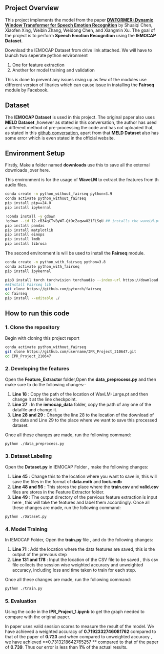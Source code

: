 ## Project Overview
This project implements the model from the paper [**DWFORMER: Dynamic Window Transformer for Speech Emotion Recognition**](https://arxiv.org/abs/2303.01694) by Shuaiqi Chen, Xiaofen Xing, Weibin Zhang, Weidong Chen, and Xiangmin Xu. The goal of the project is to perform **Speech Emotion Recognition** using the **IEMOCAP Dataset**.

Download the IEMOCAP Dataset from drive link attached. 
We will have to launch two seperate python environment 
1) One for feature extraction
2) Another for model training and validation
   
This is done to prevent any issues rising up as few of the modules use different version of libaries which can cause issue in installing the **Fairseq** module by Facebook. 

## Dataset
The **IEMOCAP Dataset** is used in this project. The original paper also uses **MELD Dataset** ,however as stated in this conversation, the author has used a different method of pre-processing the code and has not uploaded that, as stated in this [github conversation](https://github.com/scutcsq/DWFormer/issues/17), apart from that **MELD Dataset** also has some error which is even stated in the official website. 

## Environment Setup

Firstly, Make a folder named **downloads** use this to save all the external downloads ,over here. 

This environment is for the usage of **WaveLM** to extract the features from th audio files. 
```bash
conda create -n python_without_fairseq python=3.9
conda activate python_without_fairseq
pip install pip==24.0
pip install ipykernal

!conda install -y gdown
!gdown --id 12-cB34qCTvByWT-QtOcZaqwwO21FLSqU ## installs the waveLM.pt
pip install pandas
pip install matplotlib
pip install einops
pip install lmdb
pip install librosa
```
The second environment is will be used to install the **Fairseq** module. 
```bash
conda create -n python_with_fairseq python=3.8
conda activate python_with_fairseq
pip install ipykernal

pip3 install torch torchvision torchaudio --index-url https://download.pytorch.org/whl/cu118
##Install Fairseq lib
git clone https://github.com/pytorch/fairseq
cd fairseq
pip install --editable ./
```
## How to run this code

### 1. Clone the repository
Begin with cloning this project report
```bash
conda activate python_without_fairseq
git clone https://github.com/username/IPR_Project_210647.git
cd IPR_Project_210647
```
### 2. Developing the features
Open the **Feature_Extractor** folder,Open the **data_preprocess.py** and then make sure to do the following changes:-
1) **Line 18** : Copy the path of the location of WavLM-Large.pt and then change it at the line checkpoint.
2) **Line 27** : In the **iemocap_data** folder, copy the path of any one of the datafile and change it.
3) **Line 28 and 29** : Change the line 28 to the location of the download of the data and Line 29 to the place where we want to save this processed dataset.

Once all these changes are made, run the following command: 
```bash
python ./data_preprocess.py
```
### 3. Dataset Labeling
Open the **Dataset.py** in IEMOCAP Folder , make the following changes:
1) **Line 45** : Change this to the location where you want to save in, this will save the files in the format of **data.mdb** and **lock.mdb**
2) **Line 48 and 56** : This stores the place where the **train.csv** and **valid.csv** files are stores in the Feature Extractor folder.
3) **Line 49** : The output directory of the pervious feature extraction is input here , this will take the features and label them accordingly.
Once all these changes are made, run the following command: 
```bash
python ./Dataset.py
```

### 4. Model Training

In IEMOCAP Folder, Open the **train.py** file , and do the following changes:
1) **Line 71** : Add the location where the data features are saved, this is the output of the previous step
2) **Line 131 and 178** : Input the location of the CSV file to be saved , this csv file collects the session wise weighted accuracy and unweighted accuracy, including loss and time taken to train for each step.

Once all these changes are made, run the following command: 
```bash
python ./train.py
```
### 5. Evaluation
Using the code in the **IPR_Project_1.ipynb** to get the graph needed to compare with the original paper. 

In paper uses valid session scores to measure the result of the model. 
We have achieved a weighted accuracy of **0.7192332746081762** compared to that of the paper of **0.723** and when compared to unweighted accuracy , we have achieved **0.7313218642765257
** compared to that of the paper of **0.739**. Thus our error is less than **1%** of the actual results. 
 


